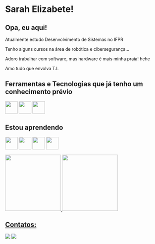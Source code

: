# Sarah Elizabete!
## Opa, eu aqui!

Atualmente estudo Desenvolvimento de Sistemas no IFPR

Tenho alguns cursos na área de robótica e cibersegurança...

Adoro trabalhar com software, mas hardware é mais minha praia! hehe

Amo tudo que envolva T.I.


## Ferramentas e Tecnologias que já tenho um conhecimento prévio

<img src="https://cdn.jsdelivr.net/gh/devicons/devicon/icons/bash/bash-original.svg" width="40" height="40"/> <img src="https://cdn.jsdelivr.net/gh/devicons/devicon/icons/arduino/arduino-original.svg" width="40" height="40"/> <img src="https://cdn.jsdelivr.net/gh/devicons/devicon/icons/c/c-original.svg" width="40" height="40"/>
          
## Estou aprendendo

<img loading="lazy" src="https://cdn.jsdelivr.net/gh/devicons/devicon/icons/java/java-original.svg" width="40" height="40"/> <img loading="lazy" src="https://cdn.jsdelivr.net/gh/devicons/devicon/icons/linux/linux-original.svg" width="40" height="40"/> <img loading="lazy" src="https://cdn.jsdelivr.net/gh/devicons/devicon/icons/php/php-original.svg" width="40" height="40"/> <img loading="lazy" src="https://cdn.jsdelivr.net/gh/devicons/devicon/icons/javascript/javascript-original.svg" width="40" height="40"/>

<div>
<a href="https://github.com/SarahElizabeteTDS">
<img loading="lazy" height="180em" src="https://github-readme-stats.vercel.app/api/top-langs/?username=SarahElizabeteTDS&layout=compact&langs_count=7&theme=dracula"/>
<img loading="lazy" height="180em" src="https://github-readme-stats.vercel.app/api?username=SarahElizabeteTDS&show_icons=true&theme=dracula&include_all_commits=true&count_private=true"/>
</div>

## Contatos:

<div>
<a href = "mailto:sarah.elizabete.tds2023@gmail.com"><img loading="lazy" src="https://img.shields.io/badge/Gmail-D14836?style=for-the-badge&logo=gmail&logoColor=white" target="_blank"></a>
<a href="https://www.linkedin.com/in/sarahelizabete" target="_blank"><img loading="lazy" src="https://img.shields.io/badge/-LinkedIn-%230077B5?style=for-the-badge&logo=linkedin&logoColor=white" target="_blank"></a>   
</div>


